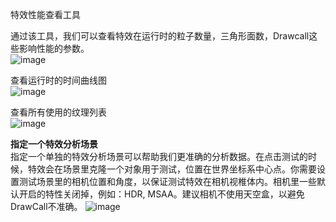 
特效性能查看工具  

通过该工具，我们可以查看特效在运行时的粒子数量，三角形面数，Drawcall这些影响性能的参数。  
![image](https://github.com/gmhevinci/MotionFramework/raw/master/Docs/Image/img104.png)

查看运行时的时间曲线图  
![image](https://github.com/gmhevinci/MotionFramework/raw/master/Docs/Image/img104_1.png)

查看所有使用的纹理列表  
![image](https://github.com/gmhevinci/MotionFramework/raw/master/Docs/Image/img104_2.png)

**指定一个特效分析场景**  
指定一个单独的特效分析场景可以帮助我们更准确的分析数据。在点击测试的时候，特效会在场景里克隆一个对象用于测试，位置在世界坐标系中心点。你需要设置测试场景里的相机位置和角度，以保证测试特效在相机视椎体内。相机里一些默认开启的特性关闭掉，例如：HDR, MSAA。建议相机不使用天空盒，以避免DrawCall不准确。
![image](https://github.com/gmhevinci/MotionFramework/raw/master/Docs/Image/img104_3.png)